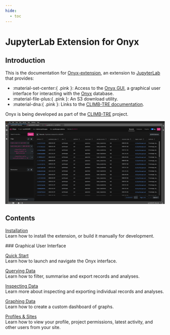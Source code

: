 ```yaml
---
hide:
  - toc
---
```


# JupyterLab Extension for Onyx

## Introduction

This is the documentation for [Onyx-extension](https://github.com/CLIMB-TRE/onyx-extension), an extension to [JupyterLab](https://jupyterlab.readthedocs.io/en/stable/index.html) that provides:

- :material-set-center:{ .pink }: Access to the [Onyx GUI](https://github.com/CLIMB-TRE/onyx-gui), a graphical user interface for interacting with the [Onyx](https://github.com/CLIMB-TRE/onyx/) database.
- :material-file-plus:{ .pink }: An S3 download utility.
- :material-dna:{ .pink }: Links to the [CLIMB-TRE documentation](https://climb-tre.github.io/).

Onyx is being developed as part of the [CLIMB-TRE](https://climb-tre.github.io/) project.

![Onyx Records in JupyterLab](img/record_list.png)

## Contents

[Installation](installation.md)<br>
Learn how to install the extension, or build it manually for development.

### Graphical User Interface

[Quick Start](gui/documentation/quick-start.md)<br>
Learn how to launch and navigate the Onyx interface.

[Querying Data](gui/documentation/querying-data.md)<br>
Learn how to filter, summarise and export records and analyses.

[Inspecting Data](gui/documentation/inspecting-data.md)<br>
Learn more about inspecting and exporting individual records and analyses.

[Graphing Data](gui/documentation/graphing-data.md)<br>
Learn how to create a custom dashboard of graphs.

[Profiles & Sites](gui/documentation/profiles-and-sites.md)<br>
Learn how to view your profile, project permissions, latest activity, and other users from your site.
